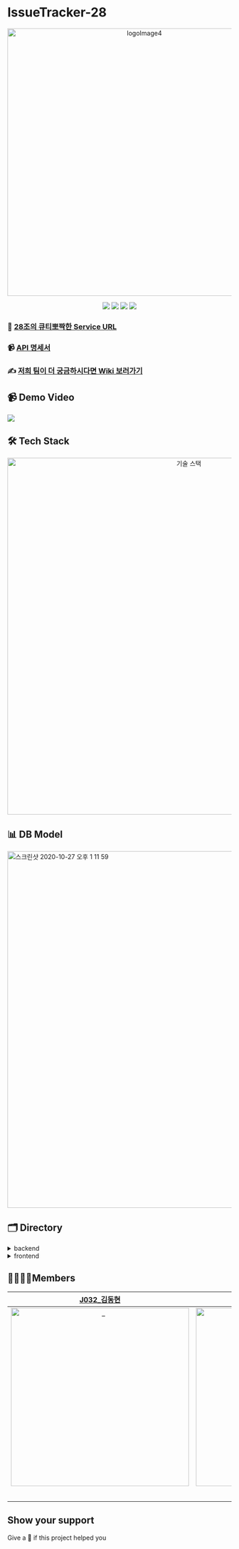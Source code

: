 # IssueTracker-28

<p align="center"><img width="600" alt="logoImage4" src="https://user-images.githubusercontent.com/60839959/98240950-8ff60380-1fad-11eb-998e-06fd4365c35b.png"></p>

<p align="center">
  <img src="https://img.shields.io/badge/react-17.0.1-9cf?logo=react" />
  <img src="https://img.shields.io/badge/node.js-v12.19.0-green?logo=node.js" />
  <img src="https://img.shields.io/badge/javascript-ES6+-yellow?logo=javascript" />
  <img src="https://img.shields.io/badge/mysql-v5.7.32-blue?logo=mysql" />
</p>

### 🍎 [28조의 큐티뽀짝한 Service URL](http://www.issue-tracker28.kro.kr)
### 📹 [API 명세서](https://documenter.getpostman.com/view/8483132/TVenfU7k)
### ✍ [저희 팀이 더 궁금하시다면 Wiki 보러가기](https://github.com/boostcamp-2020/IssueTracker-28/wiki)

## 📹 Demo Video
[![](https://user-images.githubusercontent.com/60457112/99021811-d696bf80-25a4-11eb-9257-9dc758de39c1.png)](https://www.youtube.com/watch?v=7um8wpus3wU)

## 🛠 Tech Stack
<p align="center"><img width="800" alt="기술 스택" src="https://user-images.githubusercontent.com/60457112/99019839-9c2b2380-25a0-11eb-9ece-338bfc291d36.png"></p>

## 📊 DB Model

<img width="800" alt="스크린샷 2020-10-27 오후 1 11 59" src="https://user-images.githubusercontent.com/39231606/99022631-70ab3780-25a6-11eb-9fd3-d02e9c2eb34c.png">

## 🗂 Directory

<details>
<summary>backend</summary>
  <div markdown="1">
    
```
🗃 Project Folder  
📁backend  
├── app  
├── 📁bin  
│   └── www  
├── 📁config  
├── 📁middlewares  
├── 📁models  
├── 📁passport  
├── 📁routes
│   ├── 📁auth
│   ├── 📁comment
│   ├── 📁issue 
│   ├── 📁label 
│   ├── 📁milestone
│   ├── 📁upload 
│   └── 📁user
└── 📁services
    └── 📁db 
```

  </div>
</details>

<details>
<summary>frontend</summary>
  <div markdown="1">
    
  ```
  📁frontend  
  ├── 📁public
  │   └── 📁images
  │   └── index.html
  └── 📁src
      ├── App
      ├── 📁api
      ├── 📁components  
      ├── 📁constants
      ├── 📁contexts
      ├── 📁pages
      └── 📁utile
  ```
  
  </div>
</details>

## 👩‍👩‍👧‍👦Members

|  [J032\_김동현](https://github.com/dooking)  |  [J046\_김예진](https://github.com/johnyejin)  |  [J139\_이상경](https://github.com/sang-gyeong)  |  [J216\_한예지](https://github.com/yeji9175)  |
| :----------: |  :--------:  |  :---------: |  :---------: |
| <img src="https://avatars2.githubusercontent.com/u/60457112?s=400&u=abe6c14e6a1ed9c7822c607260d04eced3656a17&v=4" width=400px alt="_"/> | <img src="https://avatars3.githubusercontent.com/u/26537048?s=400&u=c6107e0b653eee1fc662dc8e1ec87f1f12c5489f&v=4" width=400px alt="_"/> | <img src="https://avatars3.githubusercontent.com/u/60839959?v=4" width=400px alt="_"/> | <img src="https://avatars2.githubusercontent.com/u/39231606?s=400&u=cf3abd7e53b9ce634fffe6dc8d13ff10935ae183&v=4" width=400px alt="_"> |
| | I'm a night🦉 | 박수치기 담당 👏👏 | |

## Show your support

Give a 🌟 if this project helped you
